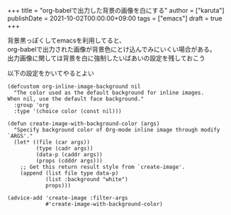 +++
title = "org-babelで出力した背景の画像を白にする"
author = ["karuta"]
publishDate = 2021-10-02T00:00:00+09:00
tags = ["emacs"]
draft = true
+++

背景黒っぽくしてemacsを利用してると、  
org-babelで出力された画像が背景色にとけ込んでみにいくい場合がある。  
出力画像に関しては背景を白に強制したいばあいの設定を残しておこう  

<!--more-->  

以下の設定をかいてやるとよい  

```elisp
(defcustom org-inline-image-background nil
  "The color used as the default background for inline images.
When nil, use the default face background."
  :group 'org
  :type '(choice color (const nil)))

(defun create-image-with-background-color (args)
  "Specify background color of Org-mode inline image through modify `ARGS'."
  (let* ((file (car args))
         (type (cadr args))
         (data-p (caddr args))
         (props (cdddr args)))
    ;; Get this return result style from `create-image'.
    (append (list file type data-p)
            (list :background "white")
            props)))

(advice-add 'create-image :filter-args
            #'create-image-with-background-color)     
```
